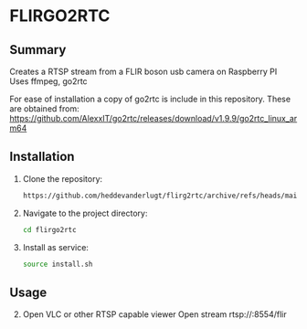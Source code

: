 # FLIRGO2RTC
## Summary
Creates a RTSP stream from a FLIR boson usb camera on Raspberry PI
Uses ffmpeg, go2rtc

For ease of installation a copy of go2rtc is include in this repository.
These are obtained from:
https://github.com/AlexxIT/go2rtc/releases/download/v1.9.9/go2rtc_linux_arm64 

## Installation
1. Clone the repository:
    ```bash
    https://github.com/heddevanderlugt/flirg2rtc/archive/refs/heads/main.zip
    ```

2. Navigate to the project directory:
    ```bash
    cd flirgo2rtc
    ```
3. Install as service:
    ```bash
    source install.sh
    ```

## Usage
2. Open VLC or other RTSP capable viewer
    Open stream rtsp://<your host here>:8554/flir